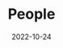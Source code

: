 ---
title: People
date: 2022-10-24

type: landing

sections:
  - block: people
    content:
      title: Meet the Team
      # Choose which groups/teams of users to display.
      #   Edit `user_groups` in each user's profile to add them to one or more of these groups.
      user_groups:
          - Members
      sort_by: Params.sort
      sort_ascending: true
    design:
      show_interests: false
      show_role: true
      show_social: true
---